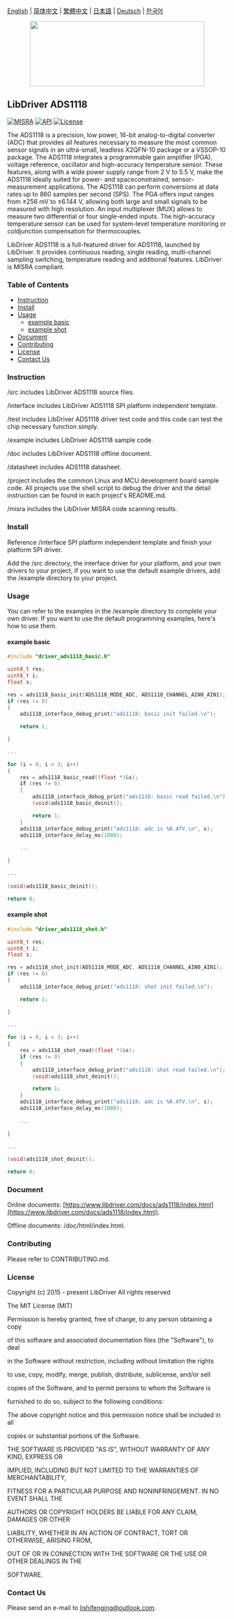 [English](/README.md) | [ 简体中文](/README_zh-Hans.md) | [繁體中文](/README_zh-Hant.md) | [日本語](/README_ja.md) | [Deutsch](/README_de.md) | [한국어](/README_ko.md)

<div align=center>
<img src="/doc/image/logo.svg" width="400" height="150"/>
</div>

## LibDriver ADS1118

[![MISRA](https://img.shields.io/badge/misra-compliant-brightgreen.svg)](/misra/README.md) [![API](https://img.shields.io/badge/api-reference-blue.svg)](https://www.libdriver.com/docs/ads1118/index.html) [![License](https://img.shields.io/badge/license-MIT-brightgreen.svg)](/LICENSE)

The ADS1118 is a precision, low power, 16-bit analog-to-digital converter (ADC) that provides all features necessary to measure the most common sensor signals in an ultra-small, leadless X2QFN-10 package or a VSSOP-10 package. The ADS1118 integrates a programmable gain amplifier (PGA), voltage reference, oscillator and high-accuracy temperature sensor. These features, along with a wide power supply range from 2 V to 5.5 V, make the ADS1118 ideally suited for power- and spaceconstrained, sensor-measurement applications. The ADS1118 can perform conversions at data rates up to 860 samples per second (SPS). The PGA offers input ranges from ±256 mV to ±6.144 V, allowing both large and small signals to be measured with high resolution. An input multiplexer (MUX) allows to measure two differential or four single-ended inputs. The high-accuracy temperature sensor can be used for system-level temperature monitoring or coldjunction compensation for thermocouples.

LibDriver ADS1118 is a full-featured driver for ADS1118, launched by LibDriver. It provides continuous reading, single reading, multi-channel sampling switching, temperature reading and additional features. LibDriver is MISRA compliant.

### Table of Contents

  - [Instruction](#Instruction)
  - [Install](#Install)
  - [Usage](#Usage)
    - [example basic](#example-basic)
    - [example shot](#example-shot)
  - [Document](#Document)
  - [Contributing](#Contributing)
  - [License](#License)
  - [Contact Us](#Contact-Us)

### Instruction

/src includes LibDriver ADS1118 source files.

/interface includes LibDriver ADS1118 SPI platform independent template.

/test includes LibDriver ADS1118 driver test code and this code can test the chip necessary function simply.

/example includes LibDriver ADS1118 sample code.

/doc includes LibDriver ADS1118 offline document.

/datasheet includes ADS1118 datasheet.

/project includes the common Linux and MCU development board sample code. All projects use the shell script to debug the driver and the detail instruction can be found in each project's README.md.

/misra includes the LibDriver MISRA code scanning results.

### Install

Reference /interface SPI platform independent template and finish your platform SPI driver.

Add the /src directory, the interface driver for your platform, and your own drivers to your project, if you want to use the default example drivers, add the /example directory to your project.

### Usage

You can refer to the examples in the /example directory to complete your own driver. If you want to use the default programming examples, here's how to use them.

#### example basic

```C
#include "driver_ads1118_basic.h"

uint8_t res;
uint8_t i;
float s;

res = ads1118_basic_init(ADS1118_MODE_ADC, ADS1118_CHANNEL_AIN0_AIN1);
if (res != 0)
{
    ads1118_interface_debug_print("ads1118: basic init failed.\n");         

    return 1;

}

...

for (i = 0; i < 3; i++)
{
    res = ads1118_basic_read((float *)&s);
    if (res != 0)
    {
        ads1118_interface_debug_print("ads1118: basic read failed.\n");
        (void)ads1118_basic_deinit();

        return 1;
    }
    ads1118_interface_debug_print("ads1118: adc is %0.4fV.\n", s);
    ads1118_interface_delay_ms(1000);
    
    ...

}

...
    
(void)ads1118_basic_deinit();

return 0;
```

#### example shot

```C
#include "driver_ads1118_shot.h"

uint8_t res;
uint8_t i;
float s;

res = ads1118_shot_init(ADS1118_MODE_ADC, ADS1118_CHANNEL_AIN0_AIN1);
if (res != 0)
{
    ads1118_interface_debug_print("ads1118: shot init failed.\n");         

    return 1;

}

...
    
for (i = 0; i < 3; i++)
{
    res = ads1118_shot_read((float *)&s);
    if (res != 0)
    {
        ads1118_interface_debug_print("ads1118: shot read failed.\n");
        (void)ads1118_shot_deinit();

        return 1;
    }
    ads1118_interface_debug_print("ads1118: adc is %0.4fV.\n", s);
    ads1118_interface_delay_ms(1000);
    
    ...

}

...
    
(void)ads1118_shot_deinit();

return 0;
```

### Document

Online documents: [https://www.libdriver.com/docs/ads1118/index.html](https://www.libdriver.com/docs/ads1118/index.html).

Offline documents: /doc/html/index.html.

### Contributing

Please refer to CONTRIBUTING.md.

### License

Copyright (c) 2015 - present LibDriver All rights reserved



The MIT License (MIT) 



Permission is hereby granted, free of charge, to any person obtaining a copy

of this software and associated documentation files (the "Software"), to deal

in the Software without restriction, including without limitation the rights

to use, copy, modify, merge, publish, distribute, sublicense, and/or sell

copies of the Software, and to permit persons to whom the Software is

furnished to do so, subject to the following conditions: 



The above copyright notice and this permission notice shall be included in all

copies or substantial portions of the Software. 



THE SOFTWARE IS PROVIDED "AS IS", WITHOUT WARRANTY OF ANY KIND, EXPRESS OR

IMPLIED, INCLUDING BUT NOT LIMITED TO THE WARRANTIES OF MERCHANTABILITY,

FITNESS FOR A PARTICULAR PURPOSE AND NONINFRINGEMENT. IN NO EVENT SHALL THE

AUTHORS OR COPYRIGHT HOLDERS BE LIABLE FOR ANY CLAIM, DAMAGES OR OTHER

LIABILITY, WHETHER IN AN ACTION OF CONTRACT, TORT OR OTHERWISE, ARISING FROM,

OUT OF OR IN CONNECTION WITH THE SOFTWARE OR THE USE OR OTHER DEALINGS IN THE

SOFTWARE. 

### Contact Us

Please send an e-mail to lishifenging@outlook.com.